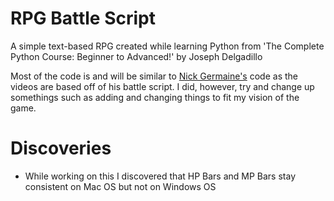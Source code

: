 # RPG Battle Script
A simple text-based RPG created while learning Python from 'The Complete Python Course: Beginner to Advanced!' by Joseph Delgadillo

Most of the code is and will be similar to [Nick Germaine's](https://github.com/nickgermaine) code as the videos are based off of his 
battle script. I did, however, try and change up somethings such as adding and changing things to fit my vision of the game.

# Discoveries
* While working on this I discovered that HP Bars and MP Bars stay consistent on Mac OS but not on Windows OS

